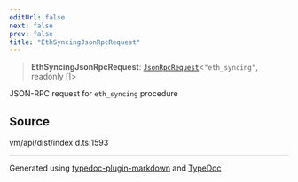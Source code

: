 ```yaml
---
editUrl: false
next: false
prev: false
title: "EthSyncingJsonRpcRequest"
---
```


> **EthSyncingJsonRpcRequest**: [`JsonRpcRequest`](/generated/type-aliases/jsonrpcrequest/)\<`"eth_syncing"`, readonly []\>

JSON-RPC request for `eth_syncing` procedure

## Source

vm/api/dist/index.d.ts:1593

***
Generated using [typedoc-plugin-markdown](https://www.npmjs.com/package/typedoc-plugin-markdown) and [TypeDoc](https://typedoc.org/)

